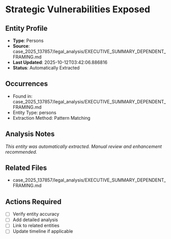 # Strategic Vulnerabilities Exposed

## Entity Profile
- **Type**: Persons
- **Source**: case_2025_137857/legal_analysis/EXECUTIVE_SUMMARY_DEPENDENT_FRAMING.md
- **Last Updated**: 2025-10-12T03:42:06.886816
- **Status**: Automatically Extracted

## Occurrences
- Found in: case_2025_137857/legal_analysis/EXECUTIVE_SUMMARY_DEPENDENT_FRAMING.md
- Entity Type: persons
- Extraction Method: Pattern Matching

## Analysis Notes
*This entity was automatically extracted. Manual review and enhancement recommended.*

## Related Files
- case_2025_137857/legal_analysis/EXECUTIVE_SUMMARY_DEPENDENT_FRAMING.md

## Actions Required
- [ ] Verify entity accuracy
- [ ] Add detailed analysis
- [ ] Link to related entities
- [ ] Update timeline if applicable

